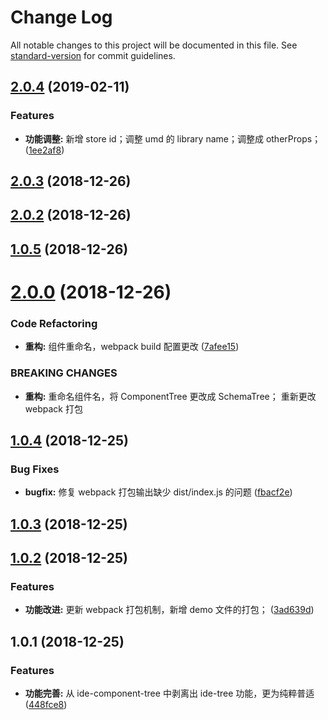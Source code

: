 # Change Log

All notable changes to this project will be documented in this file. See [standard-version](https://github.com/conventional-changelog/standard-version) for commit guidelines.

<a name="2.0.4"></a>
## [2.0.4](https://github.com/alibaba-paimai-frontend/ide-tree/compare/v2.0.3...v2.0.4) (2019-02-11)


### Features

* **功能调整:** 新增 store id；调整 umd 的 library name；调整成 otherProps； ([1ee2af8](https://github.com/alibaba-paimai-frontend/ide-tree/commit/1ee2af8))



<a name="2.0.3"></a>
## [2.0.3](https://github.com/alibaba-paimai-frontend/ide-tree/compare/v2.0.2...v2.0.3) (2018-12-26)



<a name="2.0.2"></a>
## [2.0.2](https://github.com/alibaba-paimai-frontend/ide-tree/compare/v2.0.1...v2.0.2) (2018-12-26)



<a name="1.0.5"></a>
## [1.0.5](https://github.com/alibaba-paimai-frontend/ide-tree/compare/v2.0.0...v1.0.5) (2018-12-26)



<a name="2.0.0"></a>
# [2.0.0](https://github.com/alibaba-paimai-frontend/ide-tree/compare/v1.0.4...v2.0.0) (2018-12-26)


### Code Refactoring

* **重构:** 组件重命名，webpack build 配置更改 ([7afee15](https://github.com/alibaba-paimai-frontend/ide-tree/commit/7afee15))


### BREAKING CHANGES

* **重构:** 重命名组件名，将 ComponentTree 更改成 SchemaTree； 重新更改 webpack 打包



<a name="1.0.4"></a>
## [1.0.4](https://github.com/alibaba-paimai-frontend/ide-tree/compare/v1.0.3...v1.0.4) (2018-12-25)


### Bug Fixes

* **bugfix:** 修复 webpack 打包输出缺少 dist/index.js 的问题 ([fbacf2e](https://github.com/alibaba-paimai-frontend/ide-tree/commit/fbacf2e))



<a name="1.0.3"></a>
## [1.0.3](https://github.com/alibaba-paimai-frontend/ide-tree/compare/v1.0.2...v1.0.3) (2018-12-25)



<a name="1.0.2"></a>
## [1.0.2](https://github.com/alibaba-paimai-frontend/ide-tree/compare/v1.0.1...v1.0.2) (2018-12-25)


### Features

* **功能改进:** 更新 webpack 打包机制，新增 demo 文件的打包； ([3ad639d](https://github.com/alibaba-paimai-frontend/ide-tree/commit/3ad639d))



<a name="1.0.1"></a>
## 1.0.1 (2018-12-25)


### Features

* **功能完善:** 从 ide-component-tree 中剥离出 ide-tree 功能，更为纯粹普适 ([448fce8](https://github.com/alibaba-paimai-frontend/ide-tree/commit/448fce8))

